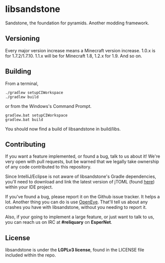 libsandstone
============

Sandstone, the foundation for pyramids. Another modding framework.

## Versioning

Every major version increase means a Minecraft version increase. 1.0.x is for 1.7.2/1.7.10. 1.1.x will be for Minecraft 1.8, 1.2.x for 1.9. And so on.

## Building

From a terminal,
```
./gradlew setupCIWorkspace
./gradlew build
```

or from the Windows's Command Prompt.
```
gradlew.bat setupCIWorkspace
gradlew.bat build
```

You should now find a build of libsandstone in build/libs.

## Contributing

If you want a feature implemented, or found a bug, talk to us about it! We're very open with pull requests, but be warned that we legally take ownership of any code contributed to this repository.

Since IntelliJ/Eclipse is not aware of libsandstone's Gradle dependencies, you'll need to download and link the latest version of jTOML (found [here](https://github.com/TrainerGuy22/builds/tree/gh-pages/maven/trainerguy22/jtoml)) within your IDE project.

If you've found a bug, please report it on the Github issue tracker. It helps a lot. Another thing you can do is use [OpenEye](http://openeye.openmods.info/). That'll tell us about any crashes you have with libsandstone, without you needing to report it.

Also, if your going to implement a large feature, or just want to talk to us, you can reach us on IRC at **#reliquary** on **EsperNet**.

## License

libsandstone is under the **LGPLv3 license**, found in the LICENSE file included within the repo.
